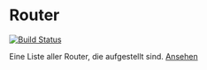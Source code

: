 # Router

[![Build Status](https://travis-ci.org/Freifunk-Wolfen/router.svg?branch=master)](https://travis-ci.org/Freifunk-Wolfen/router)

Eine Liste aller Router, die aufgestellt sind.
[Ansehen](https://freifunk-wolfen.github.io/router/)
